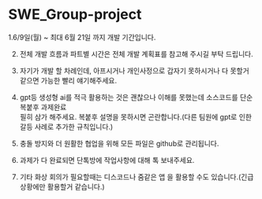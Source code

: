 # SWE_Group-project

1.6/9일(월) ~ 최대 6월 21일 까지 개발 기간입니다.

2. 전체 개발 흐름과 파트별 시간은 전체 개발 계획표를 
   참고해 주시길 부탁 드립니다.

3. 자기가 개발 할 차례인데, 아프시거나 개인사정으로 갑자기 못하시거나 다 못할거 같으면
   가능한 빨리 얘기해주세요.

5. gpt등 생성형 ai를 적극 활용하는 것은 괜찮으나
   이해를 못했는데 소스코드를 단순 복붙후 과제완료  
    필히 삼가 해주세요. 복붙후 설명을 못하시면
    곤란합니다.(다른 팀원에 gpt로 인한 갈등 사례로 추가한 규칙입니다.)

6. 충돌 방지와 더 원활한 협업을 위해 모든 파일은 
   github로 관리됩니다.

7. 과제가 다 완료되면 단톡방에 작업사항에 대해 톡 보내주세요.

8. 기타 화상 회의가 필요할때는 디스코드나 줌같은 앱
   을 활용할 수도 있습니다.(긴급상황에만 활용할거 
   같습니다.)

